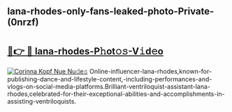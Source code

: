 ## lana-rhodes-only-fans​-leaked-photo​-Private-(0nrzf)


# <h2><a href="https://mediaupload.pro?title=lana-rhodes&ref=git">🔗👉 🔴 lana-rhodes-P𝚑ot𝚘𝚜-V𝚒d𝚎o</a></h2>

[![Corinna Kopf Nue Nu𝚍e𝚜](https://i.imgur.com/0qMVB7G.gif)](https://mediaupload.pro?title=lana-rhodes&ref=git)
Online-influencer-lana-rhodes,known-for-publishing-dance-and-lifestyle-content,-including-performances-and-vlogs-on-social-media-platforms.Brilliant-ventriloquist-assistant-lana-rhodes,celebrated-for-their-exceptional-abilities-and-accomplishments-in-assisting-ventriloquists.  